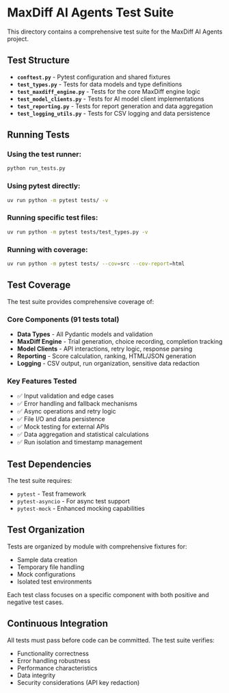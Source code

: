 # MaxDiff AI Agents Test Suite

This directory contains a comprehensive test suite for the MaxDiff AI Agents project.

## Test Structure

- **`conftest.py`** - Pytest configuration and shared fixtures
- **`test_types.py`** - Tests for data models and type definitions
- **`test_maxdiff_engine.py`** - Tests for the core MaxDiff engine logic
- **`test_model_clients.py`** - Tests for AI model client implementations
- **`test_reporting.py`** - Tests for report generation and data aggregation
- **`test_logging_utils.py`** - Tests for CSV logging and data persistence

## Running Tests

### Using the test runner:
```bash
python run_tests.py
```

### Using pytest directly:
```bash
uv run python -m pytest tests/ -v
```

### Running specific test files:
```bash
uv run python -m pytest tests/test_types.py -v
```

### Running with coverage:
```bash
uv run python -m pytest tests/ --cov=src --cov-report=html
```

## Test Coverage

The test suite provides comprehensive coverage of:

### Core Components (91 tests total)
- **Data Types** - All Pydantic models and validation
- **MaxDiff Engine** - Trial generation, choice recording, completion tracking
- **Model Clients** - API interactions, retry logic, response parsing
- **Reporting** - Score calculation, ranking, HTML/JSON generation
- **Logging** - CSV output, run organization, sensitive data redaction

### Key Features Tested
- ✅ Input validation and edge cases
- ✅ Error handling and fallback mechanisms  
- ✅ Async operations and retry logic
- ✅ File I/O and data persistence
- ✅ Mock testing for external APIs
- ✅ Data aggregation and statistical calculations
- ✅ Run isolation and timestamp management

## Test Dependencies

The test suite requires:
- `pytest` - Test framework
- `pytest-asyncio` - For async test support
- `pytest-mock` - Enhanced mocking capabilities

## Test Organization

Tests are organized by module with comprehensive fixtures for:
- Sample data creation
- Temporary file handling
- Mock configurations
- Isolated test environments

Each test class focuses on a specific component with both positive and negative test cases.

## Continuous Integration

All tests must pass before code can be committed. The test suite verifies:
- Functionality correctness
- Error handling robustness
- Performance characteristics
- Data integrity
- Security considerations (API key redaction)

